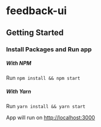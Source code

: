 # feedback-ui

## Getting Started

### Install Packages and Run app
##### With NPM
Run `npm install && npm start`

##### With Yarn
Run `yarn install && yarn start`

App will run on [http://localhost:3000](http://localhost:3000)
